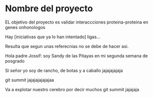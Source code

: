 Nombre del proyecto
=================================================

EL objetivo del proyecto es 
validar interaccciones proteina-proteina en genes onhonologos

Hay [iniciativas que ya lo han intentado]
ligas...

Resulta que segun unas referecnias no se debe de hacer asi.

Hola padre Jossif: soy Sandy de las Pitayas en mi segunda semana de posgrado

Sí señor yo soy de rancho, de botas y a caballo jajajajajaja

git summit jajajajajajajaa

Va a explotar nuestro cerebro por decir muchos git summit jajajaja
